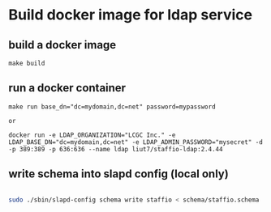 # Build docker image for ldap service


## build a docker image

    make build


## run a docker container

	make run base_dn="dc=mydomain,dc=net" password=mypassword

	or

    docker run -e LDAP_ORGANIZATION="LCGC Inc." -e LDAP_BASE_DN="dc=mydomain,dc=net" -e LDAP_ADMIN_PASSWORD="mysecret" -d -p 389:389 -p 636:636 --name ldap liut7/staffio-ldap:2.4.44

## write schema into slapd config (local only)

```sh

sudo ./sbin/slapd-config schema write staffio < schema/staffio.schema

```
